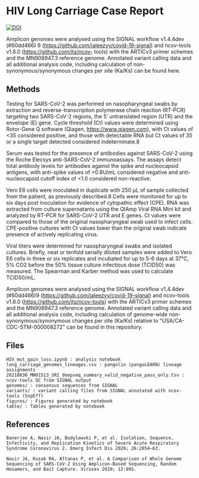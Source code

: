 # HIV Long Carriage Case Report


[![DOI](https://zenodo.org/badge/464699387.svg)](https://zenodo.org/badge/latestdoi/464699387)


Amplicon genomes were analysed using the SIGNAL workflow v1.4.4dev (#60dd466) 9
(https://github.com/jaleezyy/covid-19-signal) and ncov-tools v1.8.0 (https://github.com/jts/ncov-
tools) with the ARTICv3 primer schemes and the MN908947.3 reference genome. Annotated
variant calling data and all additional analysis code, including calculation of non-
synonymous/synonymous changes per site (Ka/Ks) can be found here.

## Methods
Testing for SARS-CoV-2 was performed on nasopharyngeal swabs by extraction and reverse-transcription polymerase chain reaction (RT-PCR) targeting two SARS-CoV-2 regions, the 5’ untranslated region (UTR) and the envelope (E) gene. Cycle threshold (Ct) values were determined using Rotor-Gene Q software (Qiagen, https://www.qiagen.com), with Ct values of <35 considered positive, and those with detectable RNA but Ct values of 35 or a single target detected considered indeterminate.8

Serum was tested for the presence of antibodies against SARS-CoV-2 using the Roche Elecsys anti-SARS-CoV-2 immunoassays. The assays detect total antibody levels for antibodies against the spike and nucleocapsid antigens, with anti-spike values of <0.8U/mL considered negative and anti-nucleocapsid cutoff index of <1.0 considered non-reactive.

Vero E6 cells were inoculated in duplicate with 250 µL of sample collected from the patient, as previously described.8 Cells were monitored for up to six days post inoculation for evidence of cytopathic effect (CPE). RNA was extracted from culture supernatants using the QIAmp Viral RNA Mini kit and analyzed by RT-PCR for SARS-CoV-2 UTR and E genes. Ct values were compared to those of the original nasopharyngeal swab used to infect cells. CPE-positive cultures with Ct values lower than the original swab indicate presence of actively replicating virus.

Viral titers were determined for nasopharyngeal swabs and isolated cultures. Briefly, neat or tenfold serially diluted samples were added to Vero E6 cells in three or six replicates and incubated for up to 5-6 days at 37℃, 5% CO2 before the 50% tissue culture infectious dose (TCID50) was measured. The Spearman and Karber method was used to calculate TCID50/mL.

Amplicon genomes were analysed using the SIGNAL workflow v1.4.4dev (#60dd466)9 (https://github.com/jaleezyy/covid-19-signal) and ncov-tools v1.8.0 (https://github.com/jts/ncov-tools) with the ARTICv3 primer schemes and the MN908947.3 reference genome. Annotated variant calling data and all additional analysis code, including calculation of genome-wide non-synonymous/synonymous changes per site (Ka/Ks) relative to "USA/CA-CDC-STM-000008272" can be found in this repository.

## Files
    HIV_mut_gain_loss.ipynb : analysis notebook
    long_carriage_genomes_lineages.csv : pangolin (pangoLEARN) lineage assignments
    20210830_MN01513_SRI_deepseq_summary_valid_negative_pass_only.tsv : ncov-tools QC from SIGNAL output
    genomes/ : consensus sequences from SIGNAL
    variants/ : variant calling files from SIGNAL annotated with ncov-tools (SnpEff)
    figures/ : Figures generated by notebook
    table/ : Tables generated by notebook
    
## References
    Banerjee A, Nasir JA, Budylowski P, et al. Isolation, Sequence, Infectivity, and Replication Kinetics of Severe Acute Respiratory Syndrome Coronavirus 2. Emerg Infect Dis 2020; 26:2054–63.
    
    Nasir JA, Kozak RA, Aftanas P, et al. A Comparison of Whole Genome Sequencing of SARS-CoV-2 Using Amplicon-Based Sequencing, Random Hexamers, and Bait Capture. Viruses 2020; 12:895. 

